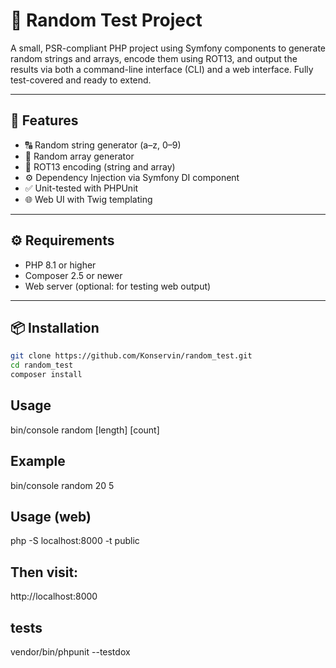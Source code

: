 # 🧪 Random Test Project

A small, PSR-compliant PHP project using Symfony components to generate random strings and arrays, encode them using ROT13, and output the results via both a command-line interface (CLI) and a web interface. Fully test-covered and ready to extend.

---

## 🚀 Features

- 🔠 Random string generator (a–z, 0–9)
- 🧮 Random array generator
- 🔁 ROT13 encoding (string and array)
- ⚙️ Dependency Injection via Symfony DI component
- ✅ Unit-tested with PHPUnit
- 🌐 Web UI with Twig templating

---

## ⚙️ Requirements

- PHP 8.1 or higher
- Composer 2.5 or newer
- Web server (optional: for testing web output)

---

## 📦 Installation

```bash
git clone https://github.com/Konservin/random_test.git
cd random_test
composer install
```

## Usage
bin/console random [length] [count]
## Example
bin/console random 20 5

## Usage (web)
php -S localhost:8000 -t public
## Then visit:
http://localhost:8000

## tests
vendor/bin/phpunit --testdox

